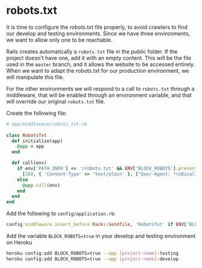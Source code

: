 # robots.txt

It is time to configure the robots.txt file properly, to avoid crawlers to find our develop and testing environments.
Since we have three environments, we want to allow only one to be reachable.

Rails creates automatically a `robots.txt` file in the public folder.
If the project doesn't have one, add it with an empty content.
This will be the file used in the `master` branch, and it allows the website to be accessed entirely.
When we want to adapt the robots.txt for our production environment, we will manipulate this file.

For the other environments we will respond to a call to `robots.txt` through a middleware, that will be enabled through
an environment variable, and that will override our original `robots.txt` file.

Create the following file:

```ruby
# app/middleware/robots_txt.rb
 
class RobotsTxt
  def initialize(app)
    @app = app
  end

  def call(env)
    if env['PATH_INFO'] == '/robots.txt' && ENV['BLOCK_ROBOTS'].present?
      [200, { 'Content-Type' => 'text/plain' }, ["User-Agent: *\nDisallow: /"]]
    else
      @app.call(env)
    end
  end
end
```

Add the following to `config/application.rb`:

```ruby
config.middleware.insert_before Rack::Sendfile, 'RobotsTxt' if ENV['BLOCK_ROBOTS'].present?
```

Add the variable `BLOCK_ROBOTS=true` in your develop and testing environment on Heroku
```sh
heroku config:add BLOCK_ROBOTS=true --app [project-name]-testing
heroku config:add BLOCK_ROBOTS=true --app [project-name]-develop
```

